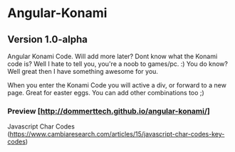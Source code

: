 # Angular-Konami
## Version 1.0-alpha

Angular Konami Code. Will add more later?
Dont know what the Konami code is? Well I hate to tell you, you're a noob to games/pc. :)
You do know? Well great then I have something awesome for you.

When you enter the Konami Code you will active a div, or forward to a new page. Great for easter eggs. 
You can add other combinations too ;)


### Preview [http://dommerttech.github.io/angular-konami/]


Javascript Char Codes (https://www.cambiaresearch.com/articles/15/javascript-char-codes-key-codes)

